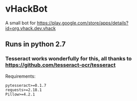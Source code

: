 # vHackBot
A small bot for https://play.google.com/store/apps/details?id=org.vhack.dev.vhack

## Runs in python 2.7

### Tesseract works wonderfully for this, all thanks to https://github.com/tesseract-ocr/tesseract

Requirements:

```
pytesseract>=0.1.7
requests>=2.18.1
Pillow>=4.2.1
```
